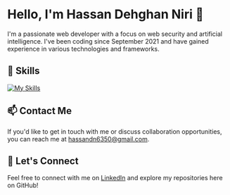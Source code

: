 # Hello, I'm Hassan Dehghan Niri 👋

I'm a passionate web developer with a focus on web security and artificial intelligence. I've been coding since September 2021 and have gained experience in various technologies and frameworks.


## 🌟 Skills
[![My Skills](https://skillicons.dev/icons?i=python,django,docker,postgresql,html,css,flask,fastapi,bootstrap,vscode,git)](https://skillicons.dev)
<!-- - Python-->
<!-- - Django-->
<!-- - HTML/CSS-->
<!-- - Django Rest Framework-->
<!-- - FastAPI-->
<!-- - PostgreSQL-->

## 📫 Contact Me

If you'd like to get in touch with me or discuss collaboration opportunities, you can reach me at [hassandn6350@gmail.com](hassandn6350@gmail.com).

## 🤝 Let's Connect

Feel free to connect with me on [LinkedIn](https://www.linkedin.com/in/hassan-dehghan-niri-a0368424a/) and explore my repositories here on GitHub!
<!-- Add any other sections you'd like to showcase -->
